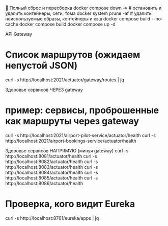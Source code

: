🔧 Полный сброс и пересборка
docker compose down -v        # остановить и удалить контейнеры, сети, тома
docker system prune -af       # удалить неиспользуемые образы, контейнеры и кэш
docker compose build --no-cache
docker compose build
docker compose up -d

API Gateway
# Список маршрутов (ожидаем непустой JSON)
curl -s http://localhost:2021/actuator/gateway/routes | jq

Здоровье сервисов ЧЕРЕЗ gateway
# пример: сервисы, проброшенные как маршруты через gateway
curl -s http://localhost:2021/airport-pilot-service/actuator/health
curl -s http://localhost:2021/airport-bookings-service/actuator/health

Здоровье сервисов НАПРЯМУЮ (минуя gateway)
curl -s http://localhost:8081/actuator/health
curl -s http://localhost:8082/actuator/health
curl -s http://localhost:8083/actuator/health
curl -s http://localhost:8084/actuator/health
curl -s http://localhost:8085/actuator/health
curl -s http://localhost:8086/actuator/health

# Проверка, кого видит Eureka
curl -s http://localhost:8761/eureka/apps | jq

